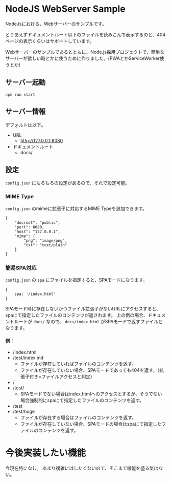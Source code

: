 # NodeJS WebServer Sample

NodeJsにおける、Webサーバーのサンプルです。

とりあえずドキュメントルート以下のファイルを読みこんで表示するのと、404ページの表示くらいはサポートしています。

Webサーバーのサンプルであるとともに、Node.js採用プロジェクトで、簡単なサーバーが欲しい時とかに使うために作りました。(PWAとかServiceWorker使うとか)

## サーバー起動

```
npm run start
```

## サーバー情報

デフォルトは以下。

* URL
    * http://127.0.0.1:8080
* ドキュメントルート
    * docs/

## 設定

`config.json` にもろもろの設定があるので、それで設定可能。

### MIME Type

`config.json` のmimeに拡張子に対応するMIME Typeを追加できます。

```
{
	"docroot": "public",
	"port": 8080,
	"host": "127.0.0.1",
	"mime": {
		"png": "image/png",
		"txt": "text/plain"
	}
}
```

### 簡易SPA対応

`config.json` の `spa` にファイルを指定すると、SPAモードになります。

```
{
	spa: '/index.html'
}
```

SPAモード時に存在しないかつファイル拡張子がないURLにアクセスすると、spaにて指定したファイルのコンテンツが返されます。
上の例の場合、ドキュメントルートが `docs/` なので、 `docs/index.html` がSPAモードで返すファイルとなります。

#### 例：

* /index.html
* /test/index.md
    * ファイルが存在していればファイルのコンテンツを返す。
    * ファイルが存在していない場合、SPAモードであっても404を返す。（拡張子付き=ファイルアクセスと判定）
* /
* /test/
    * SPAモードでない場合はindex.htmlへのアクセスとするが、そうでない場合強制的にspaにて指定したファイルのコンテンツを返す。
* /test
* /test/hoge
    * ファイルが存在する場合はファイルのコンテンツを返す。
    * ファイルが存在していない場合、SPAモードの場合はspaにて指定したファイルのコンテンツを返す。

# 今後実装したい機能

今現在特になし。
あまり複雑にはしたくないので、そこまで機能を盛る気はない。

